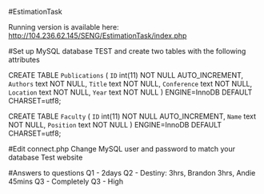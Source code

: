 #EstimationTask

Running version is available here: http://104.236.62.145/SENG/EstimationTask/index.php

#Set up MySQL database TEST and create two tables with the following attributes

CREATE TABLE `Publications` (
  `ID` int(11) NOT NULL AUTO_INCREMENT,
  `Authors` text NOT NULL,
  `Title` text NOT NULL,
  `Conference` text NOT NULL,
  `Location` text NOT NULL,
  `Year` text NOT NULL
) ENGINE=InnoDB DEFAULT CHARSET=utf8;

CREATE TABLE `Faculty` (
  `ID` int(11) NOT NULL AUTO_INCREMENT,
  `Name` text NOT NULL,
  `Position` text NOT NULL
) ENGINE=InnoDB DEFAULT CHARSET=utf8;

#Edit connect.php
Change MySQL user and password to match your database
Test website


#Answers to questions
Q1 - 2days
Q2 - Destiny: 3hrs, Brandon 3hrs, Andie 45mins
Q3 - Completely
Q3 - High

